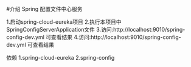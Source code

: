 #介绍
Spring 配置文件中心服务

1.启动spring-cloud-eureka项目
2.执行本项目中SpringConfigServerApplication文件
3.访问:http://localhost:9010/spring-config-dev.yml 可查看结果
4.访问:http://localhost:9010/spring-config-dev.yml 可查看结果

依赖
1.spring-cloud-eureka
2.spring-config
